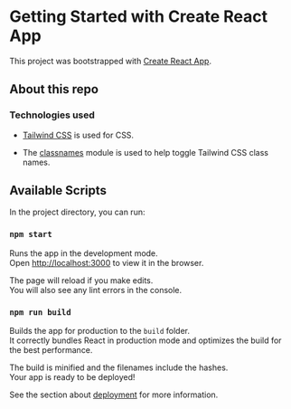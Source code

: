 # Getting Started with Create React App

This project was bootstrapped with [Create React App](https://github.com/facebook/create-react-app).

## About this repo

### Technologies used

- [Tailwind CSS](https://tailwindcss.com/docs) is used for CSS.

- The [classnames](https://www.npmjs.com/package/classnames) module is used to help toggle Tailwind CSS class names.

## Available Scripts

In the project directory, you can run:

### `npm start`

Runs the app in the development mode.\
Open [http://localhost:3000](http://localhost:3000) to view it in the browser.

The page will reload if you make edits.\
You will also see any lint errors in the console.

### `npm run build`

Builds the app for production to the `build` folder.\
It correctly bundles React in production mode and optimizes the build for the best performance.

The build is minified and the filenames include the hashes.\
Your app is ready to be deployed!

See the section about [deployment](https://facebook.github.io/create-react-app/docs/deployment) for more information.